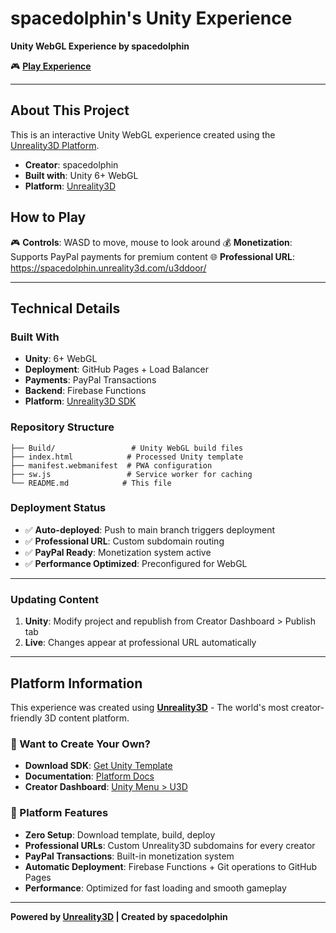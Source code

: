 # spacedolphin's Unity Experience

**Unity WebGL Experience by spacedolphin**

🎮 **[Play Experience](https://spacedolphin.unreality3d.com/u3ddoor/)**

---

## About This Project

This is an interactive Unity WebGL experience created using the [Unreality3D Platform](https://unreality3d.com).

- **Creator**: spacedolphin
- **Built with**: Unity 6+ WebGL
- **Platform**: [Unreality3D](https://unreality3d.com)

## How to Play

🎮 **Controls**: WASD to move, mouse to look around
💰 **Monetization**: Supports PayPal payments for premium content
🌐 **Professional URL**: https://spacedolphin.unreality3d.com/u3ddoor/

---

## Technical Details

### Built With
- **Unity**: 6+ WebGL
- **Deployment**: GitHub Pages + Load Balancer
- **Payments**: PayPal Transactions
- **Backend**: Firebase Functions
- **Platform**: [Unreality3D SDK](https://github.com/unreality3d-platform/u3d-template)

### Repository Structure
```
├── Build/                 # Unity WebGL build files
├── index.html            # Processed Unity template
├── manifest.webmanifest  # PWA configuration
├── sw.js                 # Service worker for caching
└── README.md            # This file
```

### Deployment Status
- ✅ **Auto-deployed**: Push to main branch triggers deployment
- ✅ **Professional URL**: Custom subdomain routing 
- ✅ **PayPal Ready**: Monetization system active
- ✅ **Performance Optimized**: Preconfigured for WebGL

---

### Updating Content
1. **Unity**: Modify project and republish from Creator Dashboard > Publish tab
2. **Live**: Changes appear at professional URL automatically

---

## Platform Information

This experience was created using **[Unreality3D](https://unreality3d.com)** - The world's most creator-friendly 3D content platform.

### 🎯 Want to Create Your Own?
- **Download SDK**: [Get Unity Template](https://unreality3d.com/download-template)
- **Documentation**: [Platform Docs](https://unreality3d.com/docs)
- **Creator Dashboard**: [Unity Menu > U3D](https://unreality3d.com)

### 🔧 Platform Features
- **Zero Setup**: Download template, build, deploy
- **Professional URLs**: Custom Unreality3D subdomains for every creator
- **PayPal Transactions**: Built-in monetization system  
- **Automatic Deployment**: Firebase Functions + Git operations to GitHub Pages
- **Performance**: Optimized for fast loading and smooth gameplay

---

**Powered by [Unreality3D](https://unreality3d.com) | Created by spacedolphin**